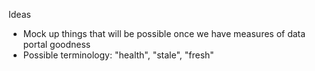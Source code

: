 Ideas
* Mock up things that will be possible once we
    have measures of data portal goodness
* Possible terminology: "health", "stale",
    "fresh"
